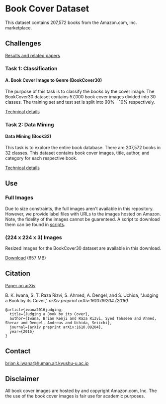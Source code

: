 # Book Cover Dataset

This dataset contains 207,572 books from the Amazon.com, Inc. marketplace.

## Challenges

[Results and related papers](docs/results.md)

### Task 1: Classification

#### A. Book Cover Image to Genre (BookCover30)

The purpose of this task is to classify the books by the cover image. The BookCover30 dataset contains 57,000 book cover images divided into 30 classes. The training set and test set is split into 90% - 10% respectively.

[Technical details](./Task1)

### Task 2: Data Mining

#### Data Mining (Book32)

This task is to explore the entire book database. There are 207,572 books in 32 classes. This dataset contains book cover images, title, author, and category for each respective book.

[Technical details](./Task2)

## Use

### Full Images

Due to size constraints, the full images aren't available in this repository. However, we provide label files with URLs to the images hosted on Amazon. Note, the fidelity of the images cannot be guarenteed. A script to download them can be found in [scripts](./scripts).

### (224 x 224 x 3) Images

Resized images for the BookCover30 dataset are available in this download.

[Download](https://drive.google.com/a/human.ait.kyushu-u.ac.jp/file/d/1LVWYXn2WdF-7NuLbl_LyyEwXSvIJUdPr/view?usp=sharing) (657 MB)

## Citation

[Paper on arXiv](https://arxiv.org/abs/1610.09204)

B. K. Iwana, S. T. Raza Rizvi, S. Ahmed, A. Dengel, and S. Uchida, "Judging a Book by its Cover," *arXiv preprint arXiv:1610.09204 (2016)*.

```
@article{iwana2016judging,
  title={Judging a Book by its Cover},
  author={Iwana, Brian Kenji and Raza Rizvi, Syed Tahseen and Ahmed, Sheraz and Dengel, Andreas and Uchida, Seiichi},
  journal={arXiv preprint arXiv:1610.09204},
  year={2016}
}
```

## Contact

brian.k.iwana@human.ait.kyushu-u.ac.jp

## Disclaimer

All book cover images are hosted by and copyright Amazon.com, Inc. The the use of the book cover images is fair use for academic purposes.
